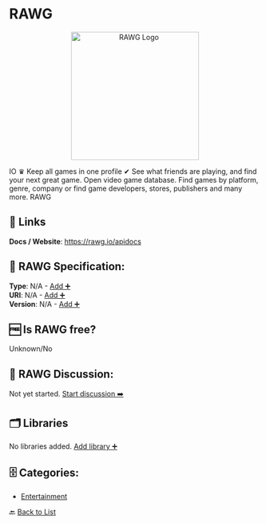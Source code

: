 # RAWG
<p align="center">
    <img width="256" src="https://raw.githubusercontent.com/apis-list/apis-list/main/apis/rawg/logo_256x256.png" alt="RAWG Logo"/>
</p>
IO ♛ Keep all games in one profile ✔ See what friends are playing, and find your next great game. Open video game database. Find games by platform, genre, company or find game developers, stores, publishers and many more. RAWG

##  🔗 Links
**Docs / Website**: https://rawg.io/apidocs

## 🧬 RAWG Specification:
**Type**: N/A - [Add ➕](https://github.com/apis-list/apis-list/edit/main/apis/rawg/rawg.yaml)  
**URI**: N/A - [Add ➕](https://github.com/apis-list/apis-list/edit/main/apis/rawg/rawg.yaml)  
**Version**: N/A - [Add ➕](https://github.com/apis-list/apis-list/edit/main/apis/rawg/rawg.yaml)

## 🆓 Is RAWG free?
 Unknown/No 

## 💬 RAWG Discussion:
Not yet started. [Start discussion ➡️](https://github.com/apis-list/apis-list/discussions/new)

## 🗂️ Libraries

No libraries added. [Add library ➕](https://github.com/apis-list/apis-list/edit/main/apis/rawg/rawg.yaml)    


## 🗄️ Categories:
- [Entertainment](https://github.com/apis-list/apis-list#entertainment-)

🔙  [Back to List](https://github.com/apis-list/apis-list)
